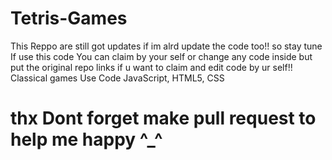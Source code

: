 # Tetris-Games
 This Reppo are still got updates if im alrd update the code too!! so stay tune 
 If use this code You can claim by your self or change any code inside
 but put the original repo links if u want to claim and edit code by ur self!!
Classical games Use Code JavaScript, HTML5, CSS
 
# thx Dont forget make pull request to help me happy ^_^
